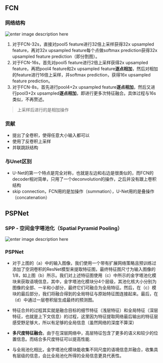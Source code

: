 
## FCN  
### 网络结构     

![enter image description here](https://lh3.googleusercontent.com/6VjKgbGTSea806JCBY-IfqOaSdCxzdmtBU9Cpf0rGIhfm_cotyLFcKaXdmKAv4CjP-b7cHhZyIu4)    
1.  对于FCN-32s，直接对pool5 feature进行32倍上采样获得32x upsampled feature，再对32x upsampled feature每个点做softmax prediction获得32x upsampled feature prediction（即分割图）。
2.  对于FCN-16s，首先对pool5 feature进行2倍上采样获得2x upsampled feature，再把pool4 feature和2x upsampled feature**逐点相加**，然后对相加的feature进行16倍上采样，并softmax prediction，获得16x upsampled feature prediction。
3.  对于FCN-8s，首先进行pool4+2x upsampled feature**逐点相加**，然后又进行pool3+2x upsampled**逐点相加**，即进行更多次特征融合。具体过程与16s类似，不再赘述。   
> 上采样后进行的是相加操作
### 贡献  
- 提出了全卷积，使得任意大小输入都可以   
- 使用了反卷积上采样
- 并联跳跃结构  
### 与Unet区别   
- U-Net的第一个特点是完全对称，也就是左边和右边是很类似的，而FCN的decoder相对简单，只用了一个deconvolution的操作，之后并没有跟上卷积结构   
- skip connection，FCN用的是加操作（summation），U-Net用的是叠操作（concatenation）


## PSPNet   
### SPP - **空间金字塔池化（Spatial Pyramid Pooling）**    

![enter image description here](https://lh3.googleusercontent.com/tI_Y8__AYZB7r_1g1nstk0WIlctLNjJAQrdQtYnRdOtkUwKGk5hgwE5EHY02D4aQyyQc4fx7zHoK)    

### PSPNet   


   - 对于上图的（a）中的输入图像，我们使用一个带有扩展网络策略且预训练过添加了空洞卷积的ResNet模型来提取特征图，最终特征图尺寸为输入图像的1/8，如上图（b）所示。我们对上述特征图使用（c）中所示的金字塔池化模块来获取语境信息，其中，金字塔池化模块分4个层级，其池化核大小分别为图像的全部、一半和小部分，最终它们可融合为全局特征。然后，在（c）模块的最后部分，我们将融合得到的全局特征与原始特征图连接起来。最后，在（d）中通过一层卷积层生成最终的预测图。

- 特征合并的过程其实就是融合目标的细节特征（浅层特征）和全局特征（深层特征，也就是上下文信息）的过程，这里因为特征提取网络最后输出的特征层感受野足够大，所以有足够的全局信息（虽然网络的深度不算深）

- **多尺度特征融合**。由于在深层网络中，高层特征包含了更多的语义和较少的位置信息。而结合多尺度特征可以提高性能.   
- 与全局池化相比，金字塔池化模块能收集不同尺度的语境信息并融合，收集具有层级的信息，会比全局池化所得的全局信息更具代表性。

<!--stackedit_data:
eyJoaXN0b3J5IjpbLTE1NzA3MTQzNjYsLTEzNTE5NDk0ODEsLT
EwNDU0MjQ0OTAsLTIyNTIwMDI4NiwxODE0MDAxMjI4LDEzNzk5
NjU2MDMsODE4MTIzMjg3XX0=
-->